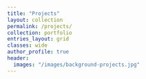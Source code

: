 ```yaml
---
title: "Projects"
layout: collection
permalink: /projects/
collection: portfolio
entries_layout: grid
classes: wide
author_profile: true
header:
  images: "/images/background-projects.jpg"
---
```


